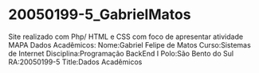 # 20050199-5_GabrielMatos
Site realizado com Php/ HTML e CSS com foco de apresentar atividade MAPA
Dados Acadêmicos:
Nome:Gabriel Felipe de Matos
Curso:Sistemas de Internet
Disciplina:Programação BackEnd I
Polo:São Bento do Sul
RA:20050199-5
Title:Dados Acadêmicos
